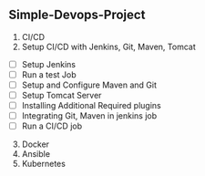 Simple-Devops-Project
---

 1. CI/CD 
 2. Setup CI/CD with Jenkins, Git, Maven, Tomcat             
 - [ ] Setup Jenkins 
 - [ ] Run a test Job
 - [ ] Setup and Configure Maven and Git
 - [ ] Setup Tomcat Server
 - [ ]  Installing Additional Required plugins
 - [ ] Integrating Git, Maven in jenkins job
 - [ ] Run  a CI/CD job
 3. Docker 
 4. Ansible
 5. Kubernetes

<!--stackedit_data:
eyJoaXN0b3J5IjpbLTE4MDY3NTIyMiwtMjA2MjM1OTk1NF19
-->
